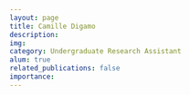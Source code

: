 ```yaml
---
layout: page
title: Camille Digamo
description:
img:
category: Undergraduate Research Assistant
alum: true
related_publications: false
importance:
---
```

